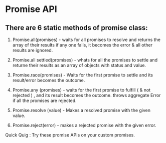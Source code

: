 # Promise API
## There are 6 static methods of promise class:

1. Promise.all(promises) - waits for all promises to resolve and returns the array of their results if any one fails, it becomes the error & all other results are ignored.

2. Promise.all settled(promises) - whats for all the promises to settle and returne their results as an array of objects with status and value.

3. Promise.race(promises) - Waits for the first promise to settle and its result/error becomes the outcome.

4. Promise.any (promises) - waits for the first promise to fulfill ( & not rejected ) , and its result becomes the outcome. throws aggregate Error if all the promises are rejected.

5. Promise.resolve (value) - Makes a resolved promise with the given value.

6. Promise.reject(error) - makes a rejected promise with the given error.

Quick Quig :  Try these promise APIs on your custom promises.
